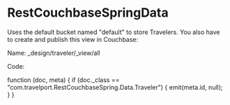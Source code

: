 # RestCouchbaseSpringData

Uses the default bucket named "default" to store Travelers.  You also have to create and publish this view in Couchbase:

Name:  _design/traveler/_view/all

Code:

  function (doc, meta) {
     if (doc._class == "com.travelport.RestCouchbaseSpring.Data.Traveler") {
        emit(meta.id, null);
     }
  }